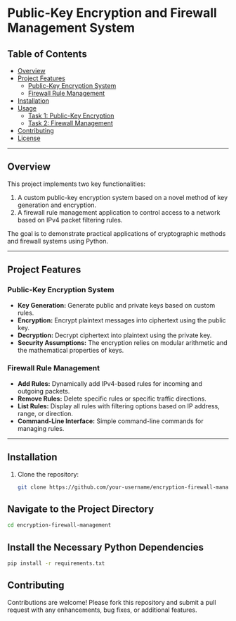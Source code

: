 # Public-Key Encryption and Firewall Management System

## Table of Contents

- [Overview](#overview)
- [Project Features](#project-features)
  - [Public-Key Encryption System](#public-key-encryption-system)
  - [Firewall Rule Management](#firewall-rule-management)
- [Installation](#installation)
- [Usage](#usage)
  - [Task 1: Public-Key Encryption](#task-1-public-key-encryption)
  - [Task 2: Firewall Management](#task-2-firewall-management)
- [Contributing](#contributing)
- [License](#license)

---

## Overview

This project implements two key functionalities:

1. A custom public-key encryption system based on a novel method of key generation and encryption.
2. A firewall rule management application to control access to a network based on IPv4 packet filtering rules.

The goal is to demonstrate practical applications of cryptographic methods and firewall systems using Python.

---

## Project Features

### Public-Key Encryption System

- **Key Generation:** Generate public and private keys based on custom rules.
- **Encryption:** Encrypt plaintext messages into ciphertext using the public key.
- **Decryption:** Decrypt ciphertext into plaintext using the private key.
- **Security Assumptions:** The encryption relies on modular arithmetic and the mathematical properties of keys.

### Firewall Rule Management

- **Add Rules:** Dynamically add IPv4-based rules for incoming and outgoing packets.
- **Remove Rules:** Delete specific rules or specific traffic directions.
- **List Rules:** Display all rules with filtering options based on IP address, range, or direction.
- **Command-Line Interface:** Simple command-line commands for managing rules.

---

## Installation

1. Clone the repository:
   ```bash
   git clone https://github.com/your-username/encryption-firewall-management.git
   ```

## Navigate to the Project Directory

```bash
cd encryption-firewall-management
```

## Install the Necessary Python Dependencies
```bash
pip install -r requirements.txt
```

## Contributing
Contributions are welcome! Please fork this repository and submit a pull request with any enhancements, bug fixes, or additional features.
